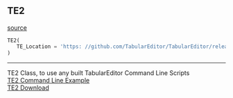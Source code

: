 #


## TE2
[source](https://github.com/Curts0/PyTabular\blob\master\pytabular/pytabular.py\#L416)
```python 
TE2(
   TE_Location = 'https: //github.com/TabularEditor/TabularEditor/releases/download/2.16.7/TabularEditor.Portable.zip'
)
```


---
TE2 Class, to use any built TabularEditor Command Line Scripts  
[TE2 Command Line Example](https://docs.tabulareditor.com/te2/Command-line-Options.html)  
[TE2 Download](https://github.com/TabularEditor/TabularEditor/releases/download/2.16.7/TabularEditor.Portable.zip)
